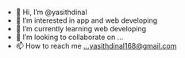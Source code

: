 - 👋 Hi, I’m @yasithdinal
- 👀 I’m interested in app and web developing
- 🌱 I’m currently learning web developing
- 💞️ I’m looking to collaborate on ...
- 📫 How to reach me ...yasithdinal168@gmail.com

<!---
yasithdinal/yasithdinal is a ✨ special ✨ repository because its `README.md` (this file) appears on your GitHub profile.
You can click the Preview link to take a look at your changes.
--->
